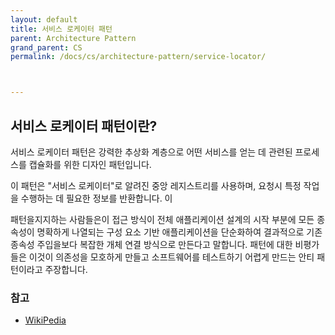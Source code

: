 ```yaml
---
layout: default
title: 서비스 로케이터 패턴
parent: Architecture Pattern
grand_parent: CS
permalink: /docs/cs/architecture-pattern/service-locator/



---
```


## 서비스 로케이터 패턴이란?

서비스 로케이터 패턴은 강력한 추상화 계층으로 어떤 서비스를 얻는 데 관련된 프로세스를 캡슐화를 위한 디자인 패턴입니다. 

이 패턴은 "서비스 로케이터"로 알려진 중앙 레지스트리를 사용하며, 요청시 특정 작업을 수행하는 데 필요한 정보를 반환합니다. 이

 패턴을지지하는 사람들은이 접근 방식이 전체 애플리케이션 설계의 시작 부분에 모든 종속성이 명확하게 나열되는 구성 요소 기반 애플리케이션을 단순화하여 결과적으로 기존 종속성 주입을보다 복잡한 개체 연결 방식으로 만든다고 말합니다. 패턴에 대한 비평가들은 이것이 의존성을 모호하게 만들고 소프트웨어를 테스트하기 어렵게 만드는 안티 패턴이라고 주장합니다.

### 참고

- [WikiPedia](https://en.wikipedia.org/wiki/Service_locator_pattern)

